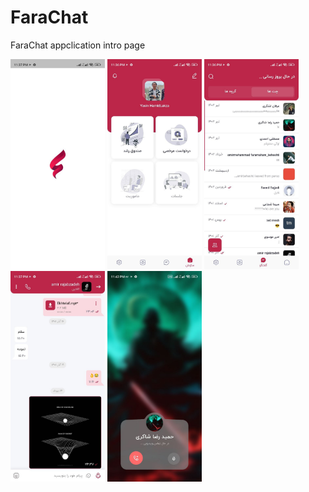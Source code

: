 # FaraChat
FaraChat appclication intro page


<p float="left">
  <img src="./screenshots/img_1.jpg" width="30%" />
  <img src="./screenshots/img_2.jpg" width="30%" />
  <img src="./screenshots/img_3.jpg" width="30%" />
  <img src="./screenshots/img_4.jpg" width="30%" />
  <img src="./screenshots/img_5.jpg" width="30%" />
</p>